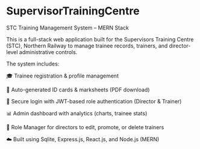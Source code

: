 # SupervisorTrainingCentre
STC Training Management System – MERN Stack

This is a full-stack web application built for the Supervisors Training Centre (STC), Northern Railway to manage trainee records, trainers, and director-level administrative controls.

The system includes:

🎓 Trainee registration & profile management

🧾 Auto-generated ID cards & marksheets (PDF download)

🔐 Secure login with JWT-based role authentication (Director & Trainer)

📊 Admin dashboard with analytics (charts, trainee stats)

👥 Role Manager for directors to edit, promote, or delete trainers

☁️ Built using Sqlite, Express.js, React.js, and Node.js (MERN)

